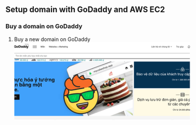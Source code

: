 ## Setup domain with GoDaddy and AWS EC2
### Buy a domain on GoDaddy
1. Buy a new domain on GoDaddy
![domain, domain on godaddy](/assets/images/domain.png)
